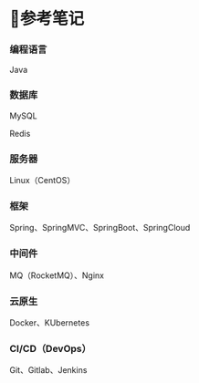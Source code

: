 # :notebook_with_decorative_cover:参考笔记



### 编程语言

Java

### 数据库

MySQL

Redis

### 服务器

Linux（CentOS）

### 框架

Spring、SpringMVC、SpringBoot、SpringCloud

### 中间件

MQ（RocketMQ）、Nginx

### 云原生

Docker、KUbernetes

### CI/CD（DevOps）

Git、Gitlab、Jenkins
